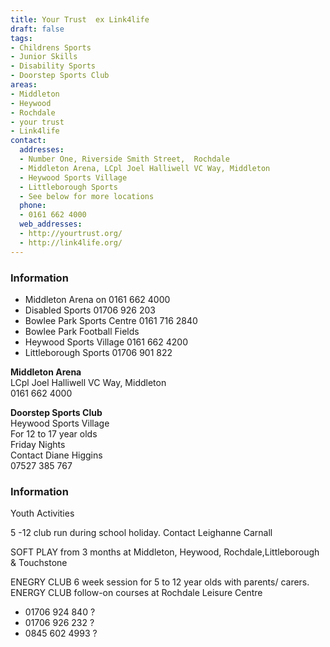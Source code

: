 ```yaml
---
title: Your Trust  ex Link4life
draft: false
tags:
- Childrens Sports
- Junior Skills
- Disability Sports
- Doorstep Sports Club
areas:
- Middleton
- Heywood
- Rochdale
- your trust
- Link4life
contact:
  addresses:
  - Number One, Riverside Smith Street,  Rochdale
  - Middleton Arena, LCpl Joel Halliwell VC Way, Middleton
  - Heywood Sports Village
  - Littleborough Sports
  - See below for more locations
  phone:
  - 0161 662 4000
  web_addresses:
  - http://yourtrust.org/
  - http://link4life.org/
---
```


### Information   
* Middleton Arena on 0161 662 4000 
* Disabled Sports 01706 926 203   
* Bowlee Park Sports Centre   0161 716 2840   
* Bowlee Park Football Fields   
* Heywood Sports Village  0161 662 4200   
* Littleborough Sports  01706 901 822   


**Middleton Arena**   
LCpl Joel Halliwell VC Way,  Middleton   
0161 662 4000   

**Doorstep Sports Club**  
Heywood Sports Village  
For 12 to 17 year olds   
Friday Nights   
Contact Diane Higgins   
07527 385 767   

### Information   
Youth Activities   

5 -12 club run during school holiday. Contact Leighanne Carnall   

SOFT PLAY from 3 months at Middleton, Heywood, Rochdale,Littleborough & Touchstone   

ENEGRY CLUB 6 week session for 5 to 12 year olds with parents/ carers.   
ENERGY CLUB follow-on courses at Rochdale Leisure Centre   



  - 01706 924 840 ?   
  - 01706 926 232 ?   
  - 0845 602 4993 ?   
  